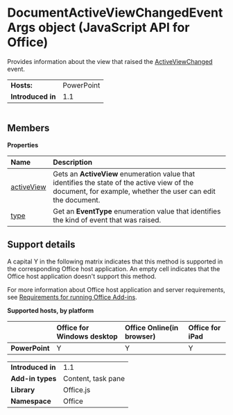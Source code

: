 
# DocumentActiveViewChangedEventArgs object (JavaScript API for Office)
Provides information about the view that raised the [ActiveViewChanged](../../reference/shared/document.activeviewchanged.md) event.

|||
|:-----|:-----|
|**Hosts:**|PowerPoint|
|**Introduced in**|1.1|

```

```


## Members


**Properties**


|**Name**|**Description**|
|:-----|:-----|
|[activeView](../../reference/shared/document.activeviewchangedeventargs.activeview.md)|Gets an  **ActiveView** enumeration value that identifies the state of the active view of the document, for example, whether the user can edit the document.|
|[type](../../reference/shared/document.activeviewchangedeventargs.type.md)|Get an  **EventType** enumeration value that identifies the kind of event that was raised.|

## Support details


A capital Y in the following matrix indicates that this method is supported in the corresponding Office host application. An empty cell indicates that the Office host application doesn't support this method.

For more information about Office host application and server requirements, see [Requirements for running Office Add-ins](http://msdn.microsoft.com/library/67340567-bb9a-498c-96d3-3f52f28c16bc%28Office.15%29.aspx).


**Supported hosts, by platform**


||**Office for Windows desktop**|**Office Online(in browser)**|**Office for iPad**|
|:-----|:-----|:-----|:-----|
|**PowerPoint**|Y|Y|Y|

|||
|:-----|:-----|
|**Introduced in**|1.1|
|**Add-in types**|Content, task pane|
|**Library**|Office.js|
|**Namespace**|Office|
